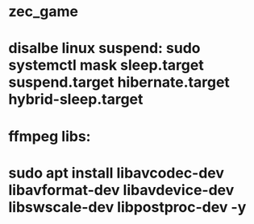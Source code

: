 # zec_game
# disalbe linux suspend: sudo systemctl mask sleep.target suspend.target hibernate.target hybrid-sleep.target

# ffmpeg libs:
# sudo apt install libavcodec-dev libavformat-dev libavdevice-dev libswscale-dev libpostproc-dev -y
